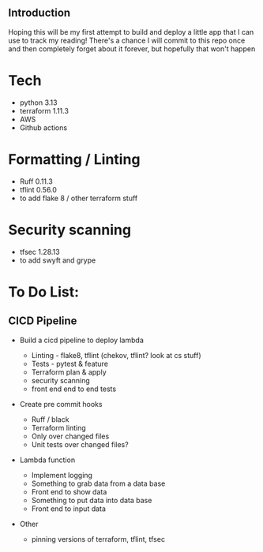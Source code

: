 ## Introduction

Hoping this will be my first attempt to build and deploy a little app that I can use to track my reading! There's a chance I will commit to this repo once and then completely forget about it forever, but hopefully that won't happen

# Tech
* python 3.13
* terraform 1.11.3
* AWS
* Github actions


# Formatting / Linting
* Ruff 0.11.3
* tflint 0.56.0
* to add flake 8 / other terraform stuff

# Security scanning
* tfsec 1.28.13
* to add swyft and grype


# To Do List:

## CICD Pipeline

* Build a cicd pipeline to deploy lambda
    * Linting - flake8, tflint (chekov, tflint? look at cs stuff)
    * Tests - pytest & feature 
    * Terraform plan & apply
    * security scanning
    * front end end to end tests

* Create pre commit hooks
    * Ruff / black
    * Terraform linting
    * Only over changed files
    * Unit tests over changed files?

* Lambda function
    * Implement logging
    * Something to grab data from a data base
    * Front end to show data
    * Something to put data into data base
    * Front end to input data

* Other 
    * pinning versions of terraform, tflint, tfsec


